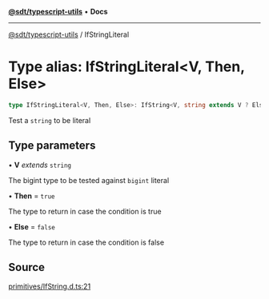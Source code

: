 [**@sdt/typescript-utils**](../README.md) • **Docs**

***

[@sdt/typescript-utils](../globals.md) / IfStringLiteral

# Type alias: IfStringLiteral\<V, Then, Else\>

```ts
type IfStringLiteral<V, Then, Else>: IfString<V, string extends V ? Else : Then, Else>;
```

Test a `string` to be literal

## Type parameters

• **V** *extends* `string`

The bigint type to be tested against `bigint` literal

• **Then** = `true`

The type to return in case the condition is true

• **Else** = `false`

The type to return in case the condition is false

## Source

[primitives/IfString.d.ts:21](https://github.com/sylvaindethier/typescript-utils/blob/254cb70e64a181b28a83233c8f5f88b54fc4d037/types/primitives/IfString.d.ts#L21)
